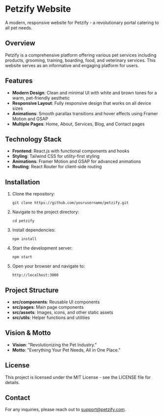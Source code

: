 # Petzify Website

A modern, responsive website for Petzify - a revolutionary portal catering to all pet needs.

## Overview

Petzify is a comprehensive platform offering various pet services including products, grooming, training, boarding, food, and veterinary services. This website serves as an informative and engaging platform for users.

## Features

- **Modern Design**: Clean and minimal UI with white and brown tones for a warm, pet-friendly aesthetic
- **Responsive Layout**: Fully responsive design that works on all device sizes
- **Animations**: Smooth parallax transitions and hover effects using Framer Motion and GSAP
- **Multiple Pages**: Home, About, Services, Blog, and Contact pages

## Technology Stack

- **Frontend**: React.js with functional components and hooks
- **Styling**: Tailwind CSS for utility-first styling
- **Animations**: Framer Motion and GSAP for advanced animations
- **Routing**: React Router for client-side routing

## Installation

1. Clone the repository:
   ```
   git clone https://github.com/yourusername/petzify.git
   ```

2. Navigate to the project directory:
   ```
   cd petzify
   ```

3. Install dependencies:
   ```
   npm install
   ```

4. Start the development server:
   ```
   npm start
   ```

5. Open your browser and navigate to:
   ```
   http://localhost:3000
   ```

## Project Structure

- **src/components**: Reusable UI components
- **src/pages**: Main page components
- **src/assets**: Images, icons, and other static assets
- **src/utils**: Helper functions and utilities

## Vision & Motto

- **Vision**: "Revolutionizing the Pet Industry."
- **Motto**: "Everything Your Pet Needs, All in One Place."

## License

This project is licensed under the MIT License - see the LICENSE file for details.

## Contact

For any inquiries, please reach out to support@petzify.com.
